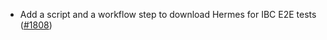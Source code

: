 - Add a script and a workflow step to download Hermes for IBC E2E tests
  ([\#1808](https://github.com/anoma/namada/issues/1808))